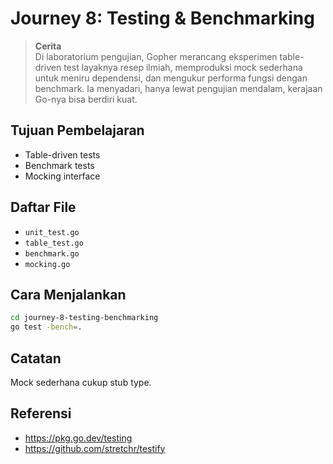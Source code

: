 # Journey 8: Testing & Benchmarking
> **Cerita**  
Di laboratorium pengujian, Gopher merancang eksperimen table-driven test layaknya resep ilmiah, memproduksi mock sederhana untuk meniru dependensi, dan mengukur performa fungsi dengan benchmark. Ia menyadari, hanya lewat pengujian mendalam, kerajaan Go-nya bisa berdiri kuat.


## Tujuan Pembelajaran
- Table-driven tests
- Benchmark tests
- Mocking interface

## Daftar File
- `unit_test.go`
- `table_test.go`
- `benchmark.go`
- `mocking.go`

## Cara Menjalankan
```bash
cd journey-8-testing-benchmarking
go test -bench=.
```

## Catatan
Mock sederhana cukup stub type.

## Referensi
- https://pkg.go.dev/testing
- https://github.com/stretchr/testify